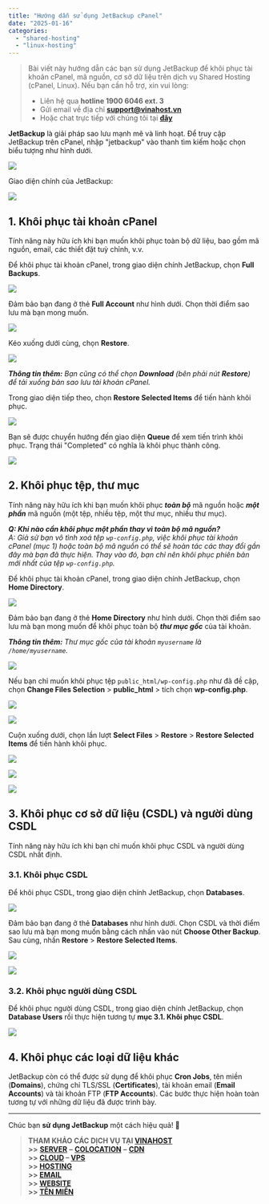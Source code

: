 ```yaml
---
title: "Hướng dẫn sử dụng JetBackup cPanel"
date: "2025-01-16"
categories:
  - "shared-hosting"
  - "linux-hosting"
---
```


> Bài viết này hướng dẫn các bạn sử dụng JetBackup để khôi phục tài khoản cPanel, mã nguồn, cơ sở dữ liệu trên dịch vụ Shared Hosting (cPanel, Linux). Nếu bạn cần hỗ trợ, xin vui lòng:
>
> - Liên hệ qua **hotline 1900 6046 ext. 3**
> - Gửi email về địa chỉ [**support@vinahost.vn**](mailto:support@vinahost.vn)
> - Hoặc chat trực tiếp với chúng tôi tại [**đây**](https://livechat.vinahost.vn/chat.php)

**JetBackup** là giải pháp sao lưu mạnh mẽ và linh hoạt. Để truy cập JetBackup trên cPanel, nhập "jetbackup" vào thanh tìm kiếm hoặc chọn biểu tượng như hình dưới.

![](../../images/linuxhosting-huong_dan_su_dung_jetbackup_cpanel-01.jpg)

Giao diện chính của JetBackup:

![](../../images/linuxhosting-huong_dan_su_dung_jetbackup_cpanel-02.jpg)

## 1. Khôi phục tài khoản cPanel

Tính năng này hữu ích khi bạn muốn khôi phục toàn bộ dữ liệu, bao gồm mã nguồn, email, các thiết đặt tuỳ chỉnh, v.v.

Để khôi phục tài khoản cPanel, trong giao diện chính JetBackup, chọn **Full Backups**.

![](../../images/linuxhosting-huong_dan_su_dung_jetbackup_cpanel-03.jpg)

Đảm bảo bạn đang ở thẻ **Full Account** như hình dưới. Chọn thời điểm sao lưu mà bạn mong muốn.

![](../../images/linuxhosting-huong_dan_su_dung_jetbackup_cpanel-04.jpg)

Kéo xuống dưới cùng, chọn **Restore**.

![](../../images/linuxhosting-huong_dan_su_dung_jetbackup_cpanel-05.jpg)

_**Thông tin thêm:** Bạn cũng có thể chọn **Download** (bên phải nút **Restore**) để tải xuống bản sao lưu tài khoản cPanel._

Trong giao diện tiếp theo, chọn **Restore Selected Items** để tiến hành khôi phục.

![](../../images/linuxhosting-huong_dan_su_dung_jetbackup_cpanel-06.jpg)

Bạn sẽ được chuyển hướng đến giao diện **Queue** để xem tiến trình khôi phục. Trạng thái "Completed" có nghĩa là khôi phục thành công.

![](../../images/linuxhosting-huong_dan_su_dung_jetbackup_cpanel-07.jpg)

## 2. Khôi phục tệp, thư mục

Tính năng này hữu ích khi bạn muốn khôi phục **_toàn bộ_** mã nguồn hoặc **_một phần_** mã nguồn (một tệp, nhiều tệp, một thư mục, nhiều thư mục).

_**Q: Khi nào cần khôi phục một phần thay vì toàn bộ mã nguồn?**_<br>
_A: Giả sử bạn vô tình xoá tệp `wp-config.php`, việc khôi phục tài khoản cPanel (mục 1) hoặc toàn bộ mã nguồn có thể sẽ hoàn tác các thay đổi gần đây mà bạn đã thực hiện. Thay vào đó, bạn chỉ nên khôi phục phiên bản mới nhất của tệp `wp-config.php`._

Để khôi phục tài khoản cPanel, trong giao diện chính JetBackup, chọn **Home Directory**.

![](../../images/linuxhosting-huong_dan_su_dung_jetbackup_cpanel-08.jpg)

Đảm bảo bạn đang ở thẻ **Home Directory** như hình dưới. Chọn thời điểm sao lưu mà bạn mong muốn để khôi phục toàn bộ **_thư mục gốc_** của tài khoản.

_**Thông tin thêm:** Thư mục gốc của tài khoản `myusername` là `/home/myusername`._

![](../../images/linuxhosting-huong_dan_su_dung_jetbackup_cpanel-09.jpg)

Nếu bạn chỉ muốn khôi phục tệp `public_html/wp-config.php` như đã đề cập, chọn **Change Files Selection** > **public_html** > tích chọn **wp-config.php**.

![](../../images/linuxhosting-huong_dan_su_dung_jetbackup_cpanel-10.jpg)

![](../../images/linuxhosting-huong_dan_su_dung_jetbackup_cpanel-11.jpg)

Cuộn xuống dưới, chọn lần lượt **Select Files** > **Restore** > **Restore Selected Items** để tiến hành khôi phục.

![](../../images/linuxhosting-huong_dan_su_dung_jetbackup_cpanel-12.jpg)

![](../../images/linuxhosting-huong_dan_su_dung_jetbackup_cpanel-05.jpg)

![](../../images/linuxhosting-huong_dan_su_dung_jetbackup_cpanel-13.jpg)

## 3. Khôi phục cơ sở dữ liệu (CSDL) và người dùng CSDL

Tính năng này hữu ích khi bạn chỉ muốn khôi phục CSDL và người dùng CSDL nhất định.

### 3.1. Khôi phục CSDL

Để khôi phục CSDL, trong giao diện chính JetBackup, chọn **Databases**.

![](../../images/linuxhosting-huong_dan_su_dung_jetbackup_cpanel-14.jpg)

Đảm bảo bạn đang ở thẻ **Databases** như hình dưới. Chọn CSDL và thời điểm sao lưu mà bạn mong muốn bằng cách nhấn vào nút **Choose Other Backup**. Sau cùng, nhấn **Restore** > **Restore Selected Items**.

![](../../images/linuxhosting-huong_dan_su_dung_jetbackup_cpanel-16.jpg)

![](../../images/linuxhosting-huong_dan_su_dung_jetbackup_cpanel-17.jpg)

### 3.2. Khôi phục người dùng CSDL

Để khôi phục người dùng CSDL, trong giao diện chính JetBackup, chọn **Database Users** rồi thực hiện tương tự **mục 3.1. Khôi phục CSDL**.

![](../../images/linuxhosting-huong_dan_su_dung_jetbackup_cpanel-15.jpg)

## 4. Khôi phục các loại dữ liệu khác

JetBackup còn có thể được sử dụng để khôi phục **Cron Jobs**, tên miền (**Domains**), chứng chỉ TLS/SSL (**Certificates**), tài khoản email (**Email Accounts**) và tài khoản FTP (**FTP Accounts**). Các bước thực hiện hoàn toàn tương tự với những dữ liệu đã được trình bày.

<hr>

Chúc bạn **sử dụng JetBackup** một cách hiệu quả! 🍻

> **THAM KHẢO CÁC DỊCH VỤ TẠI [VINAHOST](https://vinahost.vn/)** <br> **\>>** [**SERVER**](https://vinahost.vn/thue-may-chu-rieng/) **–** [**COLOCATION**](https://vinahost.vn/colocation.html) **–** [**CDN**](https://vinahost.vn/dich-vu-cdn-chuyen-nghiep) <br> **\>> [CLOUD](https://vinahost.vn/cloud-server-gia-re/) – [VPS](https://vinahost.vn/vps-ssd-chuyen-nghiep/)**<br> **\>> [HOSTING](https://vinahost.vn/wordpress-hosting)** <br> **\>> [EMAIL](https://vinahost.vn/email-hosting)** <br> **\>> [WEBSITE](http://vinawebsite.vn/)** <br> **\>> [TÊN MIỀN](https://vinahost.vn/ten-mien-gia-re/)**
